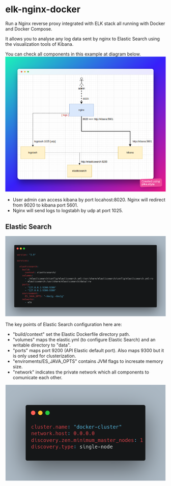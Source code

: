 # elk-nginx-docker
Run a Nginx reverse proxy integrated with ELK stack all running with Docker and Docker Compose.

It allows you to analyse any log data sent by nginx to Elastic Search using the visualization tools of Kibana.

You can check all components in this example at diagram below.
![alt text](./images/diagram.png)
- User admin can access kibana by port locahost:8020. Nginx will redirect from 9020 to kibana port 5601.
- Nginx will send logs to logstabh by udp at port 1025.

## Elastic Search
![alt text](./images/docker_elastic.png)

The key points of Elastic Search configuration here are:
- "build/context" set the Elastic Dockerfile directory path.
- "volumes" maps the elastic.yml (to configure Elastic Search) and an writable directory to "data". 
- "ports" maps port 9200 (API Elastic default port). Also maps 9300 but it is only used for clusterization.
- "enviroments/ES_JAVA_OPTS" contains JVM flags to incresate memory size.
- "network" indicates the private network which all components to comunicate each other.

![alt text](./images/elastic_ymal.png)
